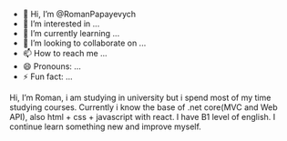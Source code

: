 - 👋 Hi, I’m @RomanPapayevych
- 👀 I’m interested in ...
- 🌱 I’m currently learning ...
- 💞️ I’m looking to collaborate on ...
- 📫 How to reach me ...
- 😄 Pronouns: ...
- ⚡ Fun fact: ...

Hi, I’m Roman, i am studying in university but i spend most of my time studying courses. Сurrently i know the base of .net core(MVC and Web API), also html + css + javascript with react. I have B1 level of english. I continue learn something new and improve myself.
